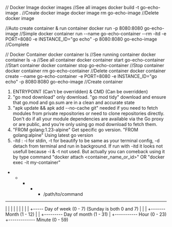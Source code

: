 <!-- CI/CD : Build image > Create container from image (for testing purpose) > push to docker image registry > Deploy docker img -->
<!-- Local : Build image > Create container from image > Run container -->

// Docker Image
docker images //See all images
docker build -t go-echo-image . //Create docker image
docker image rm go-echo-image //Delete docker image

//Auto create container & run container
docker run -p 8080:8080 go-echo-image //Simple
docker container run --name go-echo-container --rm -itd -e PORT=8080 -e INSTANCE_ID="go echo" -p 8080:8080 go-echo-image //Complete

// Docker Container
docker container ls //See running container
docker container ls -a //See all container
docker container start go-echo-container //Start container
docker container stop go-echo-container //Stop container
docker container rm go-echo-container //Delete container
docker container create --name go-echo-container -e PORT=8080 -e INSTANCE_ID="go echo" -p 8080:8080 go-echo-image //Create container

<!-- Dockerfile -->
1. ENTRYPOINT (Can't be overridden) & CMD (Can be overridden)
2. "go mod download" only download. "go mod tidy" download and ensure that go.mod and go.sum are in a clean and accurate state
3. "apk update && apk add --no-cache git" needed if you need to fetch modules from private repositories or need to clone repositories directly. Don't do if all your module dependencies are available via the Go proxy or are public, and you’re only using go mod download to fetch them.
4. "FROM golang:1.23-alpine" Get specific go version. "FROM golang:alpine" Using latest go version
5. -itd : -i for stdin, -t for beautify to be same as your terminal config, -d detach from terminal and run in background. If run with -itd it looks not usefull because -i & -t not used. But actually you can comeback using it by type command "docker attach <container_name_or_id>" OR "docker exec -it my-container"





<!-- Cron Jobs -->
* * * * * /path/to/command
- - - - -
| | | | |
| | | | +----- Day of week (0 - 7) (Sunday is both 0 and 7)
| | | +------- Month (1 - 12)
| | +--------- Day of month (1 - 31)
| +----------- Hour (0 - 23)
+------------- Minute (0 - 59)
